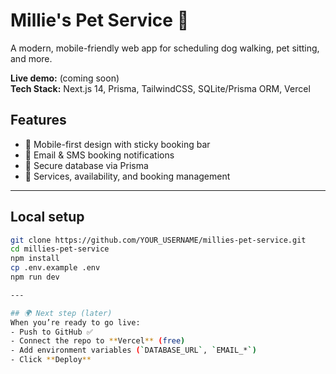 # Millie's Pet Service 🐾
A modern, mobile-friendly web app for scheduling dog walking, pet sitting, and more.

**Live demo:** (coming soon)  
**Tech Stack:** Next.js 14, Prisma, TailwindCSS, SQLite/Prisma ORM, Vercel

## Features
- 📱 Mobile-first design with sticky booking bar
- 💌 Email & SMS booking notifications
- 💾 Secure database via Prisma
- 🧾 Services, availability, and booking management

---

## Local setup
```bash
git clone https://github.com/YOUR_USERNAME/millies-pet-service.git
cd millies-pet-service
npm install
cp .env.example .env
npm run dev

---

## 🌍 Next step (later)
When you’re ready to go live:
- Push to GitHub ✅
- Connect the repo to **Vercel** (free)
- Add environment variables (`DATABASE_URL`, `EMAIL_*`)
- Click **Deploy**

